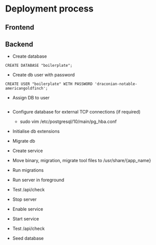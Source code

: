 # Deployment process 

## Frontend


## Backend

- Create database
```
CREATE DATABASE "boilerplate";
```
- Create db user with password 
```
CREATE USER "boilerplate" WITH PASSWORD 'draconian-notable-americangoldfinch';
```
- Assign DB to user
```ALTER DATABASE boilerplate OWNER TO boilerplate;
```
- Configure database for external TCP connections (if required)
    - sudo vim /etc/postgresql/10/main/pg_hba.conf
- Initialise db extensions
- Migrate db

- Create service
- Move binary, migration, migrate tool files to /usr/share/{app_name}
- Run migrations
- Run server in foreground
- Test /api/check
- Stop server
- Enable service
- Start service
- Test /api/check
- Seed database


